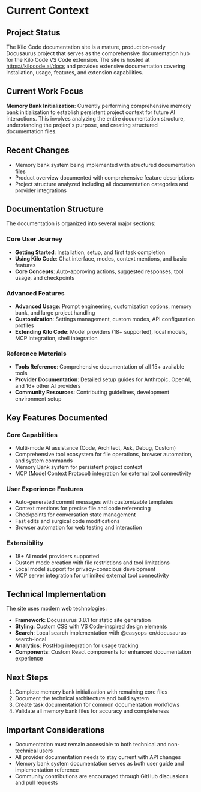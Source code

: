 # Current Context

## Project Status

The Kilo Code documentation site is a mature, production-ready Docusaurus project that serves as the comprehensive documentation hub for the Kilo Code VS Code extension. The site is hosted at https://kilocode.ai/docs and provides extensive documentation covering installation, usage, features, and extension capabilities.

## Current Work Focus

**Memory Bank Initialization**: Currently performing comprehensive memory bank initialization to establish persistent project context for future AI interactions. This involves analyzing the entire documentation structure, understanding the project's purpose, and creating structured documentation files.

## Recent Changes

- Memory bank system being implemented with structured documentation files
- Product overview documented with comprehensive feature descriptions
- Project structure analyzed including all documentation categories and provider integrations

## Documentation Structure

The documentation is organized into several major sections:

### Core User Journey
- **Getting Started**: Installation, setup, and first task completion
- **Using Kilo Code**: Chat interface, modes, context mentions, and basic features
- **Core Concepts**: Auto-approving actions, suggested responses, tool usage, and checkpoints

### Advanced Features
- **Advanced Usage**: Prompt engineering, customization options, memory bank, and large project handling
- **Customization**: Settings management, custom modes, API configuration profiles
- **Extending Kilo Code**: Model providers (18+ supported), local models, MCP integration, shell integration

### Reference Materials
- **Tools Reference**: Comprehensive documentation of all 15+ available tools
- **Provider Documentation**: Detailed setup guides for Anthropic, OpenAI, and 16+ other AI providers
- **Community Resources**: Contributing guidelines, development environment setup

## Key Features Documented

### Core Capabilities
- Multi-mode AI assistance (Code, Architect, Ask, Debug, Custom)
- Comprehensive tool ecosystem for file operations, browser automation, and system commands
- Memory Bank system for persistent project context
- MCP (Model Context Protocol) integration for external tool connectivity

### User Experience Features
- Auto-generated commit messages with customizable templates
- Context mentions for precise file and code referencing
- Checkpoints for conversation state management
- Fast edits and surgical code modifications
- Browser automation for web testing and interaction

### Extensibility
- 18+ AI model providers supported
- Custom mode creation with file restrictions and tool limitations
- Local model support for privacy-conscious development
- MCP server integration for unlimited external tool connectivity

## Technical Implementation

The site uses modern web technologies:
- **Framework**: Docusaurus 3.8.1 for static site generation
- **Styling**: Custom CSS with VS Code-inspired design elements
- **Search**: Local search implementation with @easyops-cn/docusaurus-search-local
- **Analytics**: PostHog integration for usage tracking
- **Components**: Custom React components for enhanced documentation experience

## Next Steps

1. Complete memory bank initialization with remaining core files
2. Document the technical architecture and build system
3. Create task documentation for common documentation workflows
4. Validate all memory bank files for accuracy and completeness

## Important Considerations

- Documentation must remain accessible to both technical and non-technical users
- All provider documentation needs to stay current with API changes
- Memory bank system documentation serves as both user guide and implementation reference
- Community contributions are encouraged through GitHub discussions and pull requests